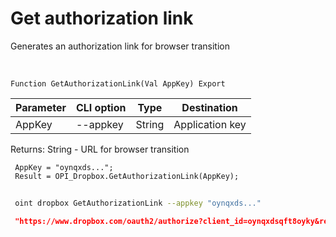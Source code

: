 ﻿---
sidebar_position: 1
---

# Get authorization link
 Generates an authorization link for browser transition


<br/>


`Function GetAuthorizationLink(Val AppKey) Export`

 | Parameter | CLI option | Type | Destination |
 |-|-|-|-|
 | AppKey | --appkey | String | Application key |

 
 Returns: String - URL for browser transition





```bsl title="Code example"
 AppKey = "oynqxds...";
 Result = OPI_Dropbox.GetAuthorizationLink(AppKey);
```
	


```sh title="CLI command example"
 
 oint dropbox GetAuthorizationLink --appkey "oynqxds..."

```

```json title="Result"
 "https://www.dropbox.com/oauth2/authorize?client_id=oynqxdsqft8oyky&response_type=code&token_access_type=offline"
```
